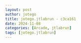 ```yaml
---
layout: post
author: jotego
title: jotego.jtlabrun - c3ca161
date: 2024-11-08
categories: [Arcade, jtlabrun]
tags: [jotego.jtlabrun]
---
```


